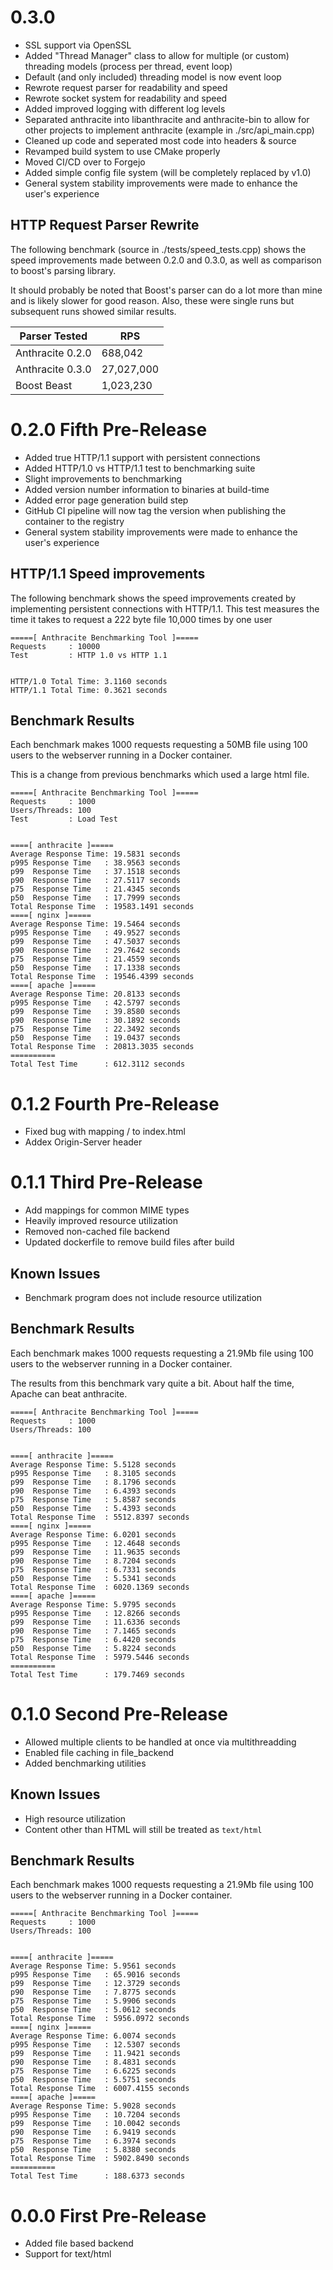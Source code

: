 # 0.3.0 
- SSL support via OpenSSL
- Added "Thread Manager" class to allow for multiple (or custom) threading models (process per thread, event loop)
- Default (and only included) threading model is now event loop
- Rewrote request parser for readability and speed
- Rewrote socket system for readability and speed
- Added improved logging with different log levels
- Separated anthracite into libanthracite and anthracite-bin to allow for other projects to implement anthracite (example in ./src/api_main.cpp)
- Cleaned up code and seperated most code into headers & source
- Revamped build system to use CMake properly
- Moved CI/CD over to Forgejo
- Added simple config file system (will be completely replaced by v1.0)
- General system stability improvements were made to enhance the user's experience

## HTTP Request Parser Rewrite

The following benchmark (source in ./tests/speed_tests.cpp) shows the speed 
improvements made between 0.2.0 and 0.3.0, as well as comparison to boost's 
parsing library. 

It should probably be noted that Boost's parser can do a lot more than mine 
and is likely slower for good reason. Also, these were single runs but 
subsequent runs showed similar results.

| Parser Tested      | RPS          |
|--------------------|--------------|
| Anthracite 0.2.0   | 688,042      |
| Anthracite 0.3.0   | 27,027,000   |
| Boost Beast        | 1,023,230    |

# 0.2.0 Fifth Pre-Release
- Added true HTTP/1.1 support with persistent connections
- Added HTTP/1.0 vs HTTP/1.1 test to benchmarking suite
- Slight improvements to benchmarking
- Added version number information to binaries at build-time
- Added error page generation build step
- GitHub CI pipeline will now tag the version when publishing the container to the registry
- General system stability improvements were made to enhance the user's experience

## HTTP/1.1 Speed improvements
The following benchmark shows the speed improvements created by implementing
persistent connections with HTTP/1.1. This test measures the time it takes to 
request a 222 byte file 10,000 times by one user 

```
=====[ Anthracite Benchmarking Tool ]=====
Requests     : 10000
Test         : HTTP 1.0 vs HTTP 1.1


HTTP/1.0 Total Time: 3.1160 seconds
HTTP/1.1 Total Time: 0.3621 seconds
```

## Benchmark Results
Each benchmark makes 1000 requests requesting a 50MB file using 
100 users to the webserver running in a Docker container.

This is a change from previous benchmarks which used a large html
file.

```
=====[ Anthracite Benchmarking Tool ]=====
Requests     : 1000
Users/Threads: 100
Test         : Load Test


====[ anthracite ]=====
Average Response Time: 19.5831 seconds
p995 Response Time   : 38.9563 seconds
p99  Response Time   : 37.1518 seconds
p90  Response Time   : 27.5117 seconds
p75  Response Time   : 21.4345 seconds
p50  Response Time   : 17.7999 seconds
Total Response Time  : 19583.1491 seconds
====[ nginx ]=====
Average Response Time: 19.5464 seconds
p995 Response Time   : 49.9527 seconds
p99  Response Time   : 47.5037 seconds
p90  Response Time   : 29.7642 seconds
p75  Response Time   : 21.4559 seconds
p50  Response Time   : 17.1338 seconds
Total Response Time  : 19546.4399 seconds
====[ apache ]=====
Average Response Time: 20.8133 seconds
p995 Response Time   : 42.5797 seconds
p99  Response Time   : 39.8580 seconds
p90  Response Time   : 30.1892 seconds
p75  Response Time   : 22.3492 seconds
p50  Response Time   : 19.0437 seconds
Total Response Time  : 20813.3035 seconds
==========
Total Test Time      : 612.3112 seconds
```

# 0.1.2 Fourth Pre-Release

- Fixed bug with mapping / to index.html
- Addex Origin-Server header

# 0.1.1 Third Pre-Release

- Add mappings for common MIME types
- Heavily improved resource utilization
- Removed non-cached file backend 
- Updated dockerfile to remove build files after build

## Known Issues

- Benchmark program does not include resource utilization

## Benchmark Results

Each benchmark makes 1000 requests requesting a 21.9Mb file using 
100 users to the webserver running in a Docker container.

The results from this benchmark vary quite a bit. About half the time,
Apache can beat anthracite.

```
=====[ Anthracite Benchmarking Tool ]=====
Requests     : 1000
Users/Threads: 100


====[ anthracite ]=====
Average Response Time: 5.5128 seconds
p995 Response Time   : 8.3105 seconds
p99  Response Time   : 8.1796 seconds
p90  Response Time   : 6.4393 seconds
p75  Response Time   : 5.8587 seconds
p50  Response Time   : 5.4393 seconds
Total Response Time  : 5512.8397 seconds
====[ nginx ]=====
Average Response Time: 6.0201 seconds
p995 Response Time   : 12.4648 seconds
p99  Response Time   : 11.9635 seconds
p90  Response Time   : 8.7204 seconds
p75  Response Time   : 6.7331 seconds
p50  Response Time   : 5.5341 seconds
Total Response Time  : 6020.1369 seconds
====[ apache ]=====
Average Response Time: 5.9795 seconds
p995 Response Time   : 12.8266 seconds
p99  Response Time   : 11.6336 seconds
p90  Response Time   : 7.1465 seconds
p75  Response Time   : 6.4420 seconds
p50  Response Time   : 5.8224 seconds
Total Response Time  : 5979.5446 seconds
==========
Total Test Time      : 179.7469 seconds
```

# 0.1.0 Second Pre-Release 

- Allowed multiple clients to be handled at once via multithreadding
- Enabled file caching in file_backend
- Added benchmarking utilities 

## Known Issues
- High resource utilization
- Content other than HTML will still be treated as `text/html`

## Benchmark Results

Each benchmark makes 1000 requests requesting a 21.9Mb file using 
100 users to the webserver running in a Docker container.

```
=====[ Anthracite Benchmarking Tool ]=====
Requests     : 1000
Users/Threads: 100


====[ anthracite ]=====
Average Response Time: 5.9561 seconds
p995 Response Time   : 65.9016 seconds
p99  Response Time   : 12.3729 seconds
p90  Response Time   : 7.8775 seconds
p75  Response Time   : 5.9906 seconds
p50  Response Time   : 5.0612 seconds
Total Response Time  : 5956.0972 seconds
====[ nginx ]=====
Average Response Time: 6.0074 seconds
p995 Response Time   : 12.5307 seconds
p99  Response Time   : 11.9421 seconds
p90  Response Time   : 8.4831 seconds
p75  Response Time   : 6.6225 seconds
p50  Response Time   : 5.5751 seconds
Total Response Time  : 6007.4155 seconds
====[ apache ]=====
Average Response Time: 5.9028 seconds
p995 Response Time   : 10.7204 seconds
p99  Response Time   : 10.0042 seconds
p90  Response Time   : 6.9419 seconds
p75  Response Time   : 6.3974 seconds
p50  Response Time   : 5.8380 seconds
Total Response Time  : 5902.8490 seconds
==========
Total Test Time      : 188.6373 seconds
```

# 0.0.0 First Pre-Release
- Added file based backend
- Support for text/html

